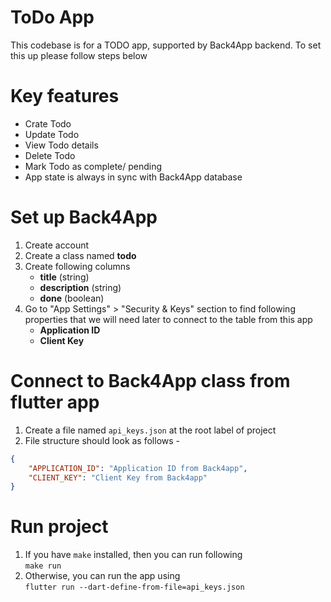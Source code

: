 # ToDo App

This codebase is for a TODO app, supported by Back4App backend. To set this up please follow steps below

# Key features

- Crate Todo
- Update Todo
- View Todo details
- Delete Todo
- Mark Todo as complete/ pending
- App state is always in sync with Back4App database

# Set up Back4App 

1. Create account
2. Create a class named **todo**
3. Create following columns
   - **title** (string)
   - **description** (string)
   - **done** (boolean)
4. Go to "App Settings" > "Security & Keys" section to find following properties that we will need later to connect to the table from this app
   - **Application ID**
   - **Client Key**


# Connect to Back4App class from flutter app

1. Create a file named `api_keys.json` at the root label of project
2. File structure should look as follows -

```json
{
    "APPLICATION_ID": "Application ID from Back4app",
    "CLIENT_KEY": "Client Key from Back4app"
}
```

# Run project

1. If you have `make` installed, then you can run following <br/>
```make run``` 
1. Otherwise, you can run the app using <br/>
```flutter run --dart-define-from-file=api_keys.json```